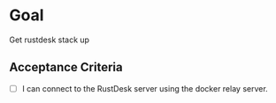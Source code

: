 # Goal

Get rustdesk stack up

## Acceptance Criteria

- [ ] I can connect to the RustDesk server using the docker relay server.